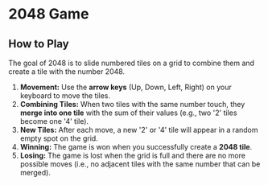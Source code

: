 # 2048 Game

## How to Play

The goal of 2048 is to slide numbered tiles on a grid to combine them and create a tile with the number 2048.

1.  **Movement:** Use the **arrow keys** (Up, Down, Left, Right) on your keyboard to move the tiles.
2.  **Combining Tiles:** When two tiles with the same number touch, they **merge into one tile** with the sum of their values (e.g., two '2' tiles become one '4' tile).
3.  **New Tiles:** After each move, a new '2' or '4' tile will appear in a random empty spot on the grid.
4.  **Winning:** The game is won when you successfully create a **2048 tile**.
5.  **Losing:** The game is lost when the grid is full and there are no more possible moves (i.e., no adjacent tiles with the same number that can be merged).

